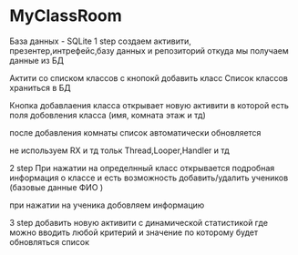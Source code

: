 # MyClassRoom 
База данных - SQLite
1 step 
создаем активити, презентер,интрефейс,базу данных и репозиторий откуда мы получаем данные из БД

Актити со списком классов с кнопокй добавить класс
Список классов храниться в БД 

Кнопка добавлаения класса открывает новую активити в которой есть поля добовления класса (имя, комната этаж и тд)

после добавления комнаты список автоматически обновляется

не используем RX и тд
тольк Thread,Looper,Handler и тд

2 step
При нажатии на определнный класс открывается подробная информация о классе и есть возможность добавить/удалить учеников (базовые данные ФИО )

при нажатии на ученика добовляем информацию

3 step
добавить новую активити с динамической статистикой где можно вводить любой критерий и значение по которому будет обновляться список
